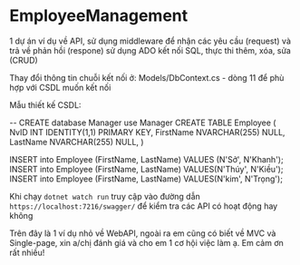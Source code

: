 # EmployeeManagement
1 dự án ví dụ về API, sử dụng middleware để nhận các yêu cầu (request) và trả về phản hồi (respone) sử dụng ADO kết nối SQL, thực thi thêm, xóa, sửa (CRUD) 

Thay đổi thông tin chuỗi kết nối ở: Models/DbContext.cs - dòng 11
  để phù hợp với CSDL muốn kết nối

Mẫu thiết kế CSDL:

-- CREATE database Manager 
use Manager 
CREATE TABLE Employee 
( 
NvID INT IDENTITY(1,1) PRIMARY KEY, 
FirstName NVARCHAR(255) NULL, 
LastName NVARCHAR(255) NULL, 
) 

INSERT into Employee (FirstName, LastName) VALUES (N'Sở', N'Khanh');  
INSERT into Employee (FirstName, LastName) VALUES(N'Thúy', N'Kiều');  
INSERT into Employee (FirstName, LastName) VALUES(N'kim', N'Trọng'); 

Khi chạy `dotnet watch run` truy cập vào đường dẫn `https://localhost:7216/swagger/` để kiểm tra các API có hoạt động hay không 

Trên đây là 1 ví dụ nhỏ về WebAPI, ngoài ra em cũng có biết về MVC và Single-page, xin a/chị đánh giá và cho em 1 cơ hội việc làm ạ. Em cảm ơn rất nhiều!
